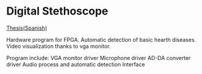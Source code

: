 # Digital Stethoscope

[Thesis(Spanish)](https://github.com/cagigas/Hardware-Design-of-a-Digital-Stethoscope-Capable-of-Heart-Disease-Detection/blob/master/PFC%20David%20Gonz%C3%A1lez%20Cagigas%20FINAL.pdf)

Hardware program for FPGA. Automatic detection of basic hearth diseases. Video visualization thanks to vga monitor.

Program include:
	VGA monitor driver 
	Microphone driver
	AD-DA converter driver
	Audio process and automatic detection
	Interface